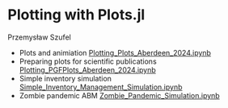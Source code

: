 # Plotting with Plots.jl

Przemysław Szufel

- Plots and animiation [Plotting_Plots_Aberdeen_2024.ipynb](Plotting_Plots_Aberdeen_2024.ipynb)
- Preparing plots for scientific publications [Plotting_PGFPlots_Aberdeen_2024.ipynb](Plotting_PGFPlots_Aberdeen_2024.ipynb)
- Simple inventory simulation [Simple_Inventory_Management_Simulation.ipynb](Simple_Inventory_Management_Simulation.ipynb)
- Zombie pandemic ABM [Zombie_Pandemic_Simulation.ipynb](Zombie_Pandemic_Simulation.ipynb)